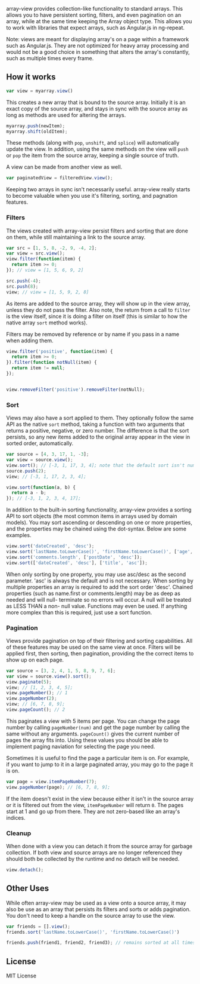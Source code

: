 array-view provides collection-like functionality to standard arrays. This
allows you to have persistent sorting, filters, and even pagination on an array,
while at the same time keeping the Array object type. This allows you to work
with libraries that expect arrays, such as Angular.js in ng-repeat.

Note: views are meant for displaying array's on a page within a framework such
as Angular.js. They are not optimized for heavy array processing and would not
be a good choice in something that alters the array's constantly, such as
multiple times every frame.

How it works
------------

```js
var view = myarray.view()
```

This creates a new array that is bound to the source array. Initially it is an
exact copy of the source array, and stays in sync with the source array as long
as methods are used for altering the arrays.

```js
myarray.push(newItem);
myarray.shift(oldItem);
```

These methods (along with `pop`, `unshift`, and `splice`) will automatically
update the view. In addition, using the same methods on the view will `push` or
`pop` the item from the source array, keeping a single source of truth.

A view can be made from another view as well.

```js
var paginatedView = filteredView.view();
```

Keeping two arrays in sync isn't necessarily useful. array-view really starts to
become valuable when you use it's filtering, sorting, and pagnation features.

### Filters

The views created with array-view persist filters and sorting that are done on
them, while still maintaining a link to the source array.

```js
var src = [1, 5, 8, -2, 9, -4, 2];
var view = src.view();
view.filter(function(item) {
  return item >= 0;
}); // view = [1, 5, 6, 9, 2]

src.push(-4);
src.push(8);
view; // view = [1, 5, 9, 2, 8]
```

As items are added to the source array, they will show up in the view array,
unless they do not pass the filter. Also note, the return from a call to
`filter` is the view itself, since it is doing a filter on itself (this is
similar to how the native array `sort` method works).

Filters may be removed by reference or by name if you pass in a name when adding
them.

```js
view.filter('positive', function(item) {
  return item >= 0;
}).filter(function notNull(item) {
  return item != null;
});


view.removeFilter('positive').removeFilter(notNull);
```

### Sort

Views may also have a sort applied to them. They optionally follow the same API
as the native `sort` method, taking a function with two arguments that returns
a positive, negative, or zero number. The difference is that the sort persists,
so any new items added to the original array appear in the view in sorted order,
automatically.

```js
var source = [4, 3, 17, 1, -3];
var view = source.view();
view.sort(); // [-3, 1, 17, 3, 4]; note that the default sort isn't numerical
source.push(2);
view; // [-3, 1, 17, 2, 3, 4];

view.sort(function(a, b) {
  return a - b;
}); // [-3, 1, 2, 3, 4, 17];
```

In addition to the built-in sorting functionality, array-view provides a sorting
API to sort objects (the most common items in arrays used by domain models). You
may sort ascending or descending on one or more properties, and the properties
may be chained using the dot-syntax. Below are some examples.

```js
view.sort('dateCreated', 'desc');
view.sort('lastName.toLowerCase()', 'firstName.toLowerCase()', ['age', 'desc']);
view.sort('comments.length', ['postDate', 'desc']);
view.sort(['dateCreated', 'desc'], ['title', 'asc']);
```

When only sorting by one property, you may use asc/desc as the second parameter.
'asc' is always the default and is not necessary. When sorting by multiple
properties an array is required to add the sort order 'desc'. Chained properties
(such as name.first or comments.length) may be as deep as needed and will null-
terminate so no errors will occur. A null will be treated as LESS THAN a non-
null value. Functions may even be used. If anything more complex than this is
required, just use a sort function.

### Pagination

Views provide pagination on top of their filtering and sorting capabilities. All
of these features may be used on the same view at once. Filters will be applied
first, then sorting, then pagination, providing the the correct items to show
up on each page.

```js
var source = [3, 2, 4, 1, 5, 8, 9, 7, 6];
var view = source.view().sort();
view.paginate(5);
view; // [1, 2, 3, 4, 5];
view.pageNumber(); // 1
view.pageNumber(2);
view; // [6, 7, 8, 9];
view.pageCount(); // 2
```

This paginates a view with 5 items per page. You can change the page number by
calling `pageNumber(num)` and get the page number by calling the same without
any arguments. `pageCount()` gives the current number of pages the array fits
into. Using these values you should be able to implement paging naviation for
selecting the page you need.

Sometimes it is useful to find the page a particular item is on. For example, if
you want to jump to it in a large paginated array, you may go to the page it is
on.

```js
var page = view.itemPageNumber(7);
view.pageNumber(page); // [6, 7, 8, 9];
```

If the item doesn't exist in the view because either it isn't in the source
array or it is filtered out from the view, `itemPageNumber` will return `0`. The
pages start at 1 and go up from there. They are not zero-based like an array's
indices.

### Cleanup

When done with a view you can detach it from the source array for garbage
collection. If both view and source arrays are no longer referenced they should
both be collected by the runtime and no detach will be needed.

```js
view.detach();
```

Other Uses
----------

While often array-view may be used as a view onto a source array, it may also be
use as an array that persists its filters and sorts or adds pagination. You
don't need to keep a handle on the source array to use the view.

```js
var friends = [].view();
friends.sort('lastName.toLowerCase()', 'firstName.toLowerCase()')

friends.push(friend1, friend2, friend3); // remains sorted at all times
```

License
-------

MIT License
